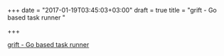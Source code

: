 +++
date = "2017-01-19T03:45:03+03:00"
draft = true
title = "grift - Go based task runner "

+++

<p><a href="https://t.co/LoYCIsOSdY">grift - Go based task runner </a></p>
